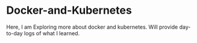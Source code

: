 # Docker-and-Kubernetes
Here, I am Exploring more about docker and kubernetes. Will provide day-to-day logs of what I learned.
